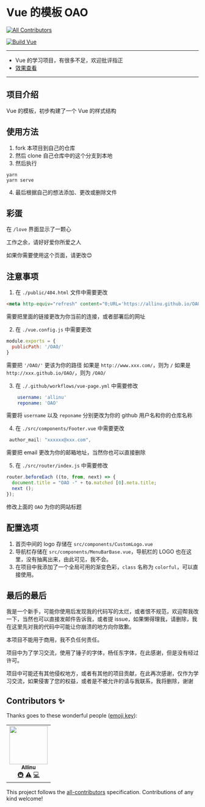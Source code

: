 # Vue 的模板 OAO
<!-- ALL-CONTRIBUTORS-BADGE:START - Do not remove or modify this section -->
[![All Contributors](https://img.shields.io/badge/all_contributors-1-orange.svg?style=flat-square)](#contributors-)
<!-- ALL-CONTRIBUTORS-BADGE:END -->

[![Build Vue](https://github.com/allinu/OAO/actions/workflows/vue-page.yml/badge.svg)](https://github.com/allinu/OAO/actions/workflows/vue-page.yml)

---

- Vue 的学习项目，有很多不足，欢迎批评指正
- [效果查看](https://allinu.github.io/OAO/home)

---

## 项目介绍

Vue 的模板，初步构建了一个 Vue 的样式结构

## 使用方法

1. fork 本项目到自己的仓库
2. 然后 clone 自己仓库中的这个分支到本地
3. 然后执行

```shell
yarn
yarn serve

```
4. 最后根据自己的想法添加、更改或删除文件

## 彩蛋

在 `/love` 界面显示了一颗心

工作之余，请好好爱你所爱之人

如果你需要使用这个页面，请更改😊

## 注意事项

1. 在 `./public/404.html` 文件中需要更改

```html
<meta http-equiv="refresh" content="0;URL='https://allinu.github.io/OAO/'">
```
需要把里面的链接更改为你当前的连接，或者部署后的网址

2. 在 `./vue.config.js` 中需要更改

```js
module.exports = {
  publicPath: '/OAO/'
}

```

需要把 `'/OAO/'` 更该为你的路径
如果是 `http://www.xxx.com/`，则为 `/`
如果是 `http://xxx.github.io/OAO/`，则为 `/OAO/`

3. 在 `./.github/workflows/vue-page.yml` 中需要修改

```yml
    username: 'allinu'
    reponame: 'OAO'

```
需要将 `username` 以及 `reponame` 分别更改为你的 github 用户名和你的仓库名称

4. 在 `./src/components/Footer.vue` 中需要更改
```js
 author_mail: "xxxxxx@xxx.com",
```
需要把 email 更改为你的邮箱地址，当然你也可以直接删除

5. 在 `./src/router/index.js` 中需要修改

```js
router.beforeEach ((to, from, next) => {
  document.title = "OAO -" + to.matched [0].meta.title;
  next ();
});

```
修改上面的 `OAO` 为你的网站标题

## 配置选项

1. 首页中间的 logo 存储在 `src/components/CustomLogo.vue`
2. 导航栏存储在 `src/components/MenuBarBase.vue`，导航栏的 LOGO 也在这里，没有抽离出来，由此可见，我不会。
3. 在项目中我添加了一个全局可用的渐变色彩，`class` 名称为 `colorful`，可以直接使用。

## 最后的最后

我是一个新手，可能你使用后发现我的代码写的太烂，或者恨不规范，欢迎帮我改一下，当然也可以直接发邮件告诉我，或者提 issue，如果懒得理我，请删除，我在这里先对我的代码中可能让你崩溃的地方向你致歉。

本项目不能用于商用，我不负任何责任。

项目中为了学习交流，使用了锤子的字体，杨任东字体，在此感谢，但是没有经过许可。

项目中可能还有其他侵权地方，或者有其他的项目贡献，在此再次感谢，仅作为学习交流，如果侵害了您的权益，或者是不被允许的请与我联系，我将删除，谢谢

## Contributors ✨

Thanks goes to these wonderful people ([emoji key](https://allcontributors.org/docs/en/emoji-key)):

<!-- ALL-CONTRIBUTORS-LIST:START - Do not remove or modify this section -->
<!-- prettier-ignore-start -->
<!-- markdownlint-disable -->
<table>
  <tr>
    <td align="center"><a href="https://allinu.github.io/"><img src="https://avatars.githubusercontent.com/u/32992109?v=4?s=100" width="100px;" alt=""/><br /><sub><b>Allinu</b></sub></a><br /><a href="#infra-allinu" title="Infrastructure (Hosting, Build-Tools, etc)">🚇</a> <a href="https://github.com/allinu/OAO/commits?author=allinu" title="Tests">⚠️</a> <a href="https://github.com/allinu/OAO/commits?author=allinu" title="Code">💻</a></td>
  </tr>
</table>

<!-- markdownlint-restore -->
<!-- prettier-ignore-end -->

<!-- ALL-CONTRIBUTORS-LIST:END -->

This project follows the [all-contributors](https://github.com/all-contributors/all-contributors) specification. Contributions of any kind welcome!
